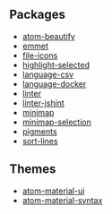 Packages
----
- [atom-beautify](https://atom.io/packages/atom-beautify)
- [emmet](https://atom.io/packages/emmet)
- [file-icons](https://atom.io/packages/file-icons)
- [highlight-selected](https://atom.io/packages/highlight-selected)
- [language-csv](https://atom.io/packages/language-csv)
- [language-docker](https://atom.io/packages/language-docker)
- [linter](https://atom.io/packages/linter)
- [linter-jshint](https://atom.io/packages/linter-jshint)
- [minimap](https://atom.io/packages/minimap)
- [minimap-selection](https://atom.io/packages/minimap-selection)
- [pigments](https://atom.io/packages/pigments)
- [sort-lines](https://atom.io/packages/sort-lines)

Themes
-----
- [atom-material-ui](https://atom.io/packages/atom-material-ui)
- [atom-material-syntax](https://atom.io/packages/atom-material-syntax)
